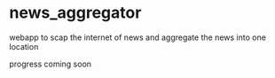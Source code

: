 # news_aggregator
webapp to scap the internet of news and aggregate the news into one location

progress coming soon
